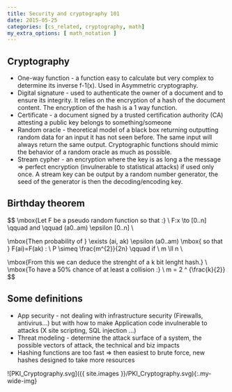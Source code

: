 ```yaml
---
title: Security and cryptography 101
date: 2015-05-25
categories: [cs_related, cryptography, math]
my_extra_options: [ math_notation ]
---
```


## Cryptography

* One-way function - a function easy to calculate but very complex to determine its inverse f-1(x). 
  Used in Asymmetric cryptography.
* Digital signature - used to authenticate the owner of a document and to ensure its integrity.
  It relies on the encryption of a hash of the document content. The encryption of the hash is a 1 way function.
* Certificate - a document signed by a trusted certification authority (CA) attesting a public key belongs to something/someone
* Random oracle - theoretical model of a black box returning outputting random data for an input it has not seen before. 
  The same input will always return the same output. Cryptographic functions should mimic the behavior of a random oracle as much as possible.
* Stream cypher - an encryption where the key is as long a the message => perfect encryption 
  (invulnerable to statistical attacks) if used only once. A stream key can be output by a random number generator, 
  the seed of the generator is then the decoding/encoding key.


## Birthday theorem 

$$
\mbox{Let F be a pseudo random function so that :}   \\
F:x \to [0..n] \qquad and \qquad (a0..am) \epsilon [0..n]  \\

\mbox{Then probability of } \exists (ai, ak) \epsilon (a0..am) \mbox{ so that } F(ai)=F(ak) : \\
P \simeq \frac{m^{2}}{2n} \qquad if \ m \ll n  \\

\mbox{From this we can deduce the strenght of a k bit lenght hash.} \\
\mbox{To have a 50% chance of at least a collision :} \\
m = 2 ^ {\frac{k}{2}}
$$

## Some definitions

* App security - not dealing with infrastructure security (Firewalls, antivirus...) but with how to make
  Application code invulnerable to attacks (X site scripting, SQL injection ...)
* Threat modeling - determine the attack surface of a system, the possible vectors of attack, the technical and biz impacts
* Hashing functions are too fast => then easiest to brute force, new hashes designed to take more resources

![PKI_Cryptography.svg]({{ site.images }}/PKI_Cryptography.svg){:.my-wide-img}
